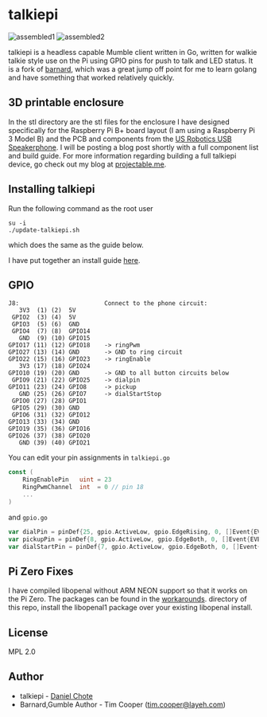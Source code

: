 # talkiepi
![assembled1](doc/talkiepi_assembled_1.jpg "Assembled talkiepi 1")
![assembled2](doc/talkiepi_assembled_2.jpg "Assembled talkiepi 2")

talkiepi is a headless capable Mumble client written in Go, written for walkie talkie style use on the Pi using GPIO pins for push to talk and LED status.  It is a fork of [barnard](https://github.com/layeh/barnard), which was a great jump off point for me to learn golang and have something that worked relatively quickly.


## 3D printable enclosure

In the stl directory are the stl files for the enclosure I have designed specifically for the Raspberry Pi B+ board layout (I am using a Raspberry Pi 3 Model B) and the PCB and components from the [US Robotics USB Speakerphone](https://www.amazon.com/USRobotics-USB-Internet-Speakerphone-USR9610/dp/B000E6IL10/ref=sr_1_1?ie=UTF8&qid=1472691020&sr=8-1&keywords=us+robotics+speakerphone).
I will be posting a blog post shortly with a full component list and build guide.  For more information regarding building a full talkiepi device, go check out my blog at [projectable.me](http://projectable.me).


## Installing talkiepi
Run the following command as the root user
```
su -i
./update-talkiepi.sh
```
which does the same as the guide below.

I have put together an install guide [here](doc/README.md).


## GPIO

```
J8:                        Connect to the phone circuit:
   3V3  (1) (2)  5V        
 GPIO2  (3) (4)  5V    
 GPIO3  (5) (6)  GND   
 GPIO4  (7) (8)  GPIO14
   GND  (9) (10) GPIO15
GPIO17 (11) (12) GPIO18    -> ringPwm 
GPIO27 (13) (14) GND       -> GND to ring circuit
GPIO22 (15) (16) GPIO23    -> ringEnable
   3V3 (17) (18) GPIO24
GPIO10 (19) (20) GND       -> GND to all button circuits below
 GPIO9 (21) (22) GPIO25    -> dialpin
GPIO11 (23) (24) GPIO8     -> pickup
   GND (25) (26) GPIO7     -> dialStartStop
 GPIO0 (27) (28) GPIO1 
 GPIO5 (29) (30) GND   
 GPIO6 (31) (32) GPIO12
GPIO13 (33) (34) GND   
GPIO19 (35) (36) GPIO16
GPIO26 (37) (38) GPIO20
   GND (39) (40) GPIO21
```

You can edit your pin assignments in `talkiepi.go`
```go
const (
	RingEnablePin   uint = 23
	RingPwmChannel  int  = 0 // pin 18
	...
)
```
and `gpio.go`
```go
var dialPin = pinDef{25, gpio.ActiveLow, gpio.EdgeRising, 0, []Event{EVENT_NOP, EVENT_DIAL_INC}}
var pickupPin = pinDef{8, gpio.ActiveLow, gpio.EdgeBoth, 0, []Event{EVENT_PICKUP_STOP, EVENT_PICKUP_START}}
var dialStartPin = pinDef{7, gpio.ActiveLow, gpio.EdgeBoth, 0, []Event{EVENT_DIAL_STOP, EVENT_DIAL_START}}

```

<!-- Here is a basic schematic of how I am currently controlling the LEDs and pushbutton:

![schematic](doc/gpio_diagram.png "GPIO Diagram") -->


## Pi Zero Fixes
I have compiled libopenal without ARM NEON support so that it works on the Pi Zero. The packages can be found in the [workarounds](/workarounds/). directory of this repo, install the libopenal1 package over your existing libopenal install.


## License

MPL 2.0

## Author

- talkiepi - [Daniel Chote](https://github.com/dchote)
- Barnard,Gumble Author - Tim Cooper (<tim.cooper@layeh.com>)

